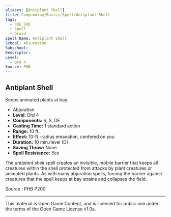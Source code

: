 ```yaml
---
aliases: [Antiplant Shell]
title: Compendium/Basics/Spell/Antiplant Shell
tags: 
  - 35E_SRD
  - Spell
  - Druid
Spell Name: Antiplant Shell
School: Abjuration
Subschool: 
Descriptor: 
Level:
  - Drd 4
Source: PHB
---
```


## Antiplant Shell

Keeps animated plants at bay.

*   Abjuration
*   **Level:** Drd 4
*   **Components:** V, S, DF
*   **Casting Time:** 1 standard action
*   **Range:** 10 ft.
*   **Effect:** 10-ft.-radius emanation, centered on you
*   **Duration:** 10 min./level (D)
*   **Saving Throw:** None
*   **Spell Resistance:** Yes

The *antiplant shell* spell creates an invisible, mobile barrier that keeps all creatures within the shell protected from attacks by plant creatures or animated plants. As with many abjuration spells, forcing the barrier against creatures that the spell keeps at bay strains and collapses the field.

Source : PHB P200

---

This material is Open Game Content, and is licensed for public use under  
the terms of the Open Game License v1.0a.

